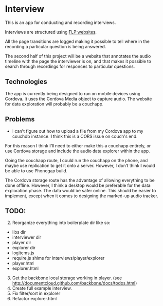 Interview
=========

This is an app for conducting and recording interviews.

Interviews are structured using [FLP websites](https://github.com/nathanathan/FeelsLikePHP).

All the page transitions are logged making it possible to tell where in the recording a particular question is being answered.

The second half of this project will be a website that annotates the audio timeline with the page the interviewer is on,
and that makes it possible to search through recordings for responces to particular questions.

Technologies
------------

The app is currently being designed to run on mobile devices using Cordova.
It uses the Cordova Media object to capture audio.
The website for data exploration will probably be a couchapp.

Problems
--------

* I can't figure out how to upload a file from my Cordova app to my couchdb instance.
I think this is a CORS issue on couch's end.

For this reason I think I'll need to either make this a couchapp entirely,
or use Cordova storage and include the audio data explorer within the app.

Going the couchapp route, I could run the couchapp on the phone, and maybe use replication to get it onto a server. However, I don't think I would be able to use Phonegap build.

The Cordova storage route has the advantage of allowing everything to be done offline. However, I think a desktop would be preferable for the data exploration phase. The data would be safer online. This should be easier to implement, except when it comes to designing the marked-up audio tracker.

TODO:
-----

2. Reorganize everything into boilerplate dir like so:

* libs dir
* interviewer dir
* player dir
* explorer dir
* logItems.js
* require.js shims for interviews/player/explorer
* player.html
* explorer.html

3. Get the backbone local storage working in player.
(see http://documentcloud.github.com/backbone/docs/todos.html)
4. Create full example interview.
5. Fix filter/sort in explorer
6. Refactor explorer.html
